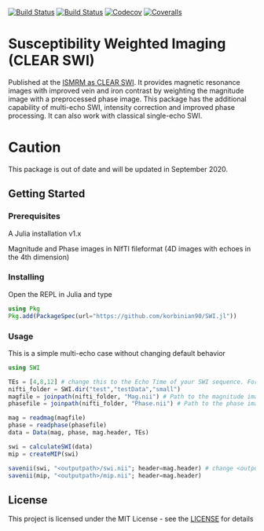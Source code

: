 [![Build Status](https://travis-ci.com/korbinian90/SWI.jl.svg?branch=master)](https://travis-ci.com/korbinian90/SWI.jl)
[![Build Status](https://ci.appveyor.com/api/projects/status/github/korbinian90/SWI.jl?svg=true)](https://ci.appveyor.com/project/korbinian90/SWI-jl)
[![Codecov](https://codecov.io/gh/korbinian90/SWI.jl/branch/master/graph/badge.svg)](https://codecov.io/gh/korbinian90/SWI.jl)
[![Coveralls](https://coveralls.io/repos/github/korbinian90/SWI.jl/badge.svg?branch=master)](https://coveralls.io/github/korbinian90/SWI.jl?branch=master)

# Susceptibility Weighted Imaging (CLEAR SWI)
Published at the [ISMRM as CLEAR SWI](https://index.mirasmart.com/ISMRM2020/PDFfiles/3201.html). It provides magnetic resonance images with improved vein and iron contrast by weighting the magnitude image with a preprocessed phase image. This package has the additional capability of multi-echo SWI, intensity correction and improved phase processing. It can also work with classical single-echo SWI.

# Caution
This package is out of date and will be updated in September 2020.

## Getting Started

### Prerequisites
A Julia installation v1.x

Magnitude and Phase images in NIfTI fileformat (4D images with echoes in the 4th dimension)

### Installing
Open the REPL in Julia and type

```julia
using Pkg
Pkg.add(PackageSpec(url="https://github.com/korbinian90/SWI.jl"))
```

### Usage
This is a simple multi-echo case without changing default behavior
```julia
using SWI

TEs = [4,8,12] # change this to the Echo Time of your SWI sequence. For multi-echoes, set a list of TE values, else set a list with a single TE value.
nifti_folder = SWI.dir("test","testData","small")
magfile = joinpath(nifti_folder, "Mag.nii") # Path to the magnitude image in nifti format, must be .nii or .hdr
phasefile = joinpath(nifti_folder, "Phase.nii") # Path to the phase image

mag = readmag(magfile)
phase = readphase(phasefile)
data = Data(mag, phase, mag.header, TEs)

swi = calculateSWI(data)
mip = createMIP(swi)

savenii(swi, "<outputpath>/swi.nii"; header=mag.header) # change <outputpath> with the path where you want to save the reconstructed SWI images
savenii(mip, "<outputpath>/mip.nii"; header=mag.header)
```

## License
This project is licensed under the MIT License - see the [LICENSE](https://github.com/korbinian90/SWI.jl/blob/development/LICENSE) for details
